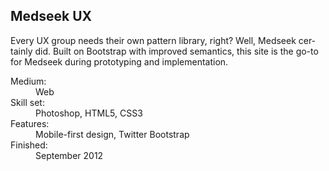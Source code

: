 <section class="details"><h1>Med­seek&nbsp;UX</h1><p>Every UX group needs their own pat­tern library, right? Well, Med­seek cer­tainly did. Built on Boot­strap with improved seman­tics, this site is the go-to for Med­seek dur­ing pro­to­typ­ing and implementation.</p><dl><dt>Medium:</dt><dd>Web</dd><dt>Skill set:</dt><dd>Pho­to­shop, HTML5, CSS3</dd><dt>Fea­tures:</dt><dd>Mobile-first design, Twit­ter Bootstrap</dd><dt>Fin­ished:</dt><dd>Sep­tem­ber&nbsp;2012</dd></dl></section>